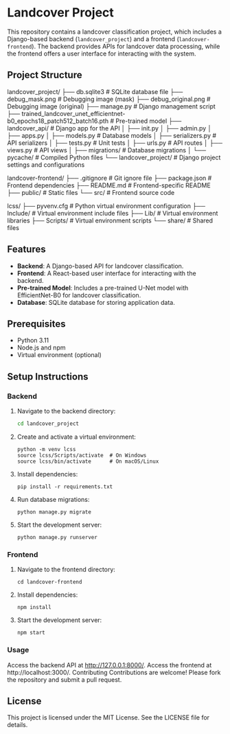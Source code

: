# Landcover Project

This repository contains a landcover classification project, which includes a Django-based backend (`landcover_project`) and a frontend (`landcover-frontend`). The backend provides APIs for landcover data processing, while the frontend offers a user interface for interacting with the system.

## Project Structure

landcover_project/ ├── db.sqlite3 # SQLite database file ├── debug_mask.png # Debugging image (mask) ├── debug_original.png # Debugging image (original) ├── manage.py # Django management script ├── trained_landcover_unet_efficientnet-b0_epochs18_patch512_batch16.pth # Pre-trained model ├── landcover_api/ # Django app for the API │ ├── init.py │ ├── admin.py │ ├── apps.py │ ├── models.py # Database models │ ├── serializers.py # API serializers │ ├── tests.py # Unit tests │ ├── urls.py # API routes │ ├── views.py # API views │ ├── migrations/ # Database migrations │ └── pycache/ # Compiled Python files └── landcover_project/ # Django project settings and configurations

landcover-frontend/ ├── .gitignore # Git ignore file ├── package.json # Frontend dependencies ├── README.md # Frontend-specific README ├── public/ # Static files └── src/ # Frontend source code

lcss/ ├── pyvenv.cfg # Python virtual environment configuration ├── Include/ # Virtual environment include files ├── Lib/ # Virtual environment libraries ├── Scripts/ # Virtual environment scripts └── share/ # Shared files


## Features

- **Backend**: A Django-based API for landcover classification.
- **Frontend**: A React-based user interface for interacting with the backend.
- **Pre-trained Model**: Includes a pre-trained U-Net model with EfficientNet-B0 for landcover classification.
- **Database**: SQLite database for storing application data.

## Prerequisites

- Python 3.11
- Node.js and npm
- Virtual environment (optional)

## Setup Instructions

### Backend

1. Navigate to the backend directory:
   ```bash
   cd landcover_project
   ```

2. Create and activate a virtual environment:

   ```
   python -m venv lcss
   source lcss/Scripts/activate  # On Windows
   source lcss/bin/activate      # On macOS/Linux
   ```
3. Install dependencies:
   ```
   pip install -r requirements.txt
   ```
5. Run database migrations:
   ```
   python manage.py migrate
   ```
7. Start the development server:
   ```
   python manage.py runserver
   ```

### Frontend

1. Navigate to the frontend directory:
   ```
   cd landcover-frontend
   ```
3. Install dependencies:
   ```
   npm install
   ```
5. Start the development server:
   ```
   npm start
   ```



### Usage

Access the backend API at http://127.0.0.1:8000/.
Access the frontend at http://localhost:3000/.
Contributing
Contributions are welcome! Please fork the repository and submit a pull request.

## License
This project is licensed under the MIT License. See the LICENSE file for details.







   
